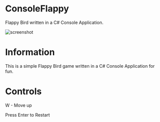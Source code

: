 # ConsoleFlappy
Flappy Bird written in a C# Console Application. 

![screenshot](https://cdn.discordapp.com/attachments/922185010205822979/1031531499272540272/unknown.png)

# Information
This is a simple Flappy Bird game written in a C# Console Application for fun.

# Controls
W - Move up

Press Enter to Restart
